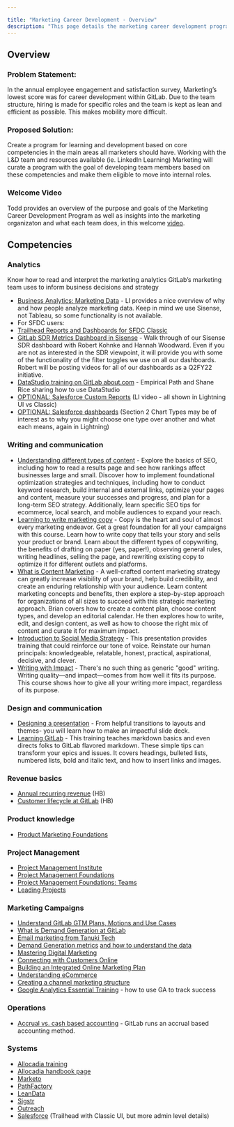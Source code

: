 ```yaml
---

title: "Marketing Career Development - Overview"
description: "This page details the marketing career development program."
---
```







## Overview

### Problem Statement: 
In the annual employee engagement and satisfaction survey, Marketing’s lowest score was for career development within GitLab. Due to the team structure, hiring is made for specific roles and the team is kept as lean and efficient as possible. This makes mobility more difficult. 

### Proposed Solution: 
Create a program for learning and development based on core competencies in the main areas all marketers should have. Working with the L&D team and resources available (ie. LinkedIn Learning) Marketing will curate a program with the goal of developing team members based on these competencies and make them eligible to move into internal roles. 

### Welcome Video
Todd provides an overview of the purpose and goals of the Marketing Career Development Program as well as insights into the marketing organizaton and what each team does, in this welcome [video](https://gitlab.edcast.com/insights/welcome-video). 


## Competencies 

### Analytics 
Know how to read and interpret the marketing analytics GitLab’s marketing team uses to inform business decisions and strategy 
- [Business Analytics: Marketing Data](https://www.linkedin.com/learning/business-analytics-marketing-data/what-is-the-value-of-marketing-data?u=2255073)  - LI provides a nice overview of why and how people analyze marketing data. Keep in mind we use Sisense, not Tableau, so some functionality is not available.
- For SFDC users: 
- [Trailhead Reports and Dashboards for SFDC Classic](https://trailhead.salesforce.com/en/content/learn/modules/reports_dashboards)
- [GitLab  SDR Metrics Dashboard in Sisense](https://www.youtube.com/watch?v=ygeZvKvU9uc)  - Walk through of our Sisense SDR dashboard with Robert Kohnke and Hannah Woodward. Even if you are not as interested in the SDR viewpoint, it will provide you with some of the functionality of the filter toggles we use on all our dashboards. Robert will be posting videos for all of our dashboards as a Q2FY22 initiative.
- [DataStudio training on GitLab about.com](https://www.youtube.com/watch?v=7IFDCl_6SsM) - Empirical Path and Shane Rice sharing how to use DataStudio
- [OPTIONAL: Salesforce Custom Reports](https://www.linkedin.com/learning/salesforce-custom-reports/welcome?u=2255073) (LI video - all shown in Lightning UI vs Classic)
- [OPTIONAL: Salesforce dashboards](https://www.linkedin.com/learning/salesforce-dashboards/welcome?u=2255073) (Section 2 Chart Types may be of interest as to why you might choose one type over another and what each means, again in Lightning)

### Writing and communication 
- [Understanding different types of content](https://www.linkedin.com/learning/seo-foundations/understanding-different-types-of-content?u=2255073) - Explore the basics of SEO, including how to read a results page and see how rankings affect businesses large and small. Discover how to implement foundational optimization strategies and techniques, including how to conduct keyword research, build internal and external links, optimize your pages and content, measure your successes and progress, and plan for a long-term SEO strategy. Additionally, learn specific SEO tips for ecommerce, local search, and mobile audiences to expand your reach.
- [Learning to write marketing copy](https://www.linkedin.com/learning/learning-to-write-marketing-copy/becoming-a-great-copywriter?u=2255073) - Copy is the heart and soul of almost every marketing endeavor. Get a great foundation for all your campaigns with this course. Learn how to write copy that tells your story and sells your product or brand. Learn about the different types of copywriting, the benefits of drafting on paper (yes, paper!), observing general rules, writing headlines, selling the page, and rewriting existing copy to optimize it for different outlets and platforms.
- [What is Content Marketing](https://www.linkedin.com/learning/content-marketing-foundations-3/what-is-content-marketing?u=2255073) - A well-crafted content marketing strategy can greatly increase visibility of your brand, help build credibility, and create an enduring relationship with your audience. Learn content marketing concepts and benefits, then explore a step-by-step approach for organizations of all sizes to succeed with this strategic marketing approach. Brian covers how to create a content plan, choose content types, and develop an editorial calendar. He then explores how to write, edit, and design content, as well as how to choose the right mix of content and curate it for maximum impact.
- [Introduction to Social Media Strategy](https://www.linkedin.com/learning/introduction-to-social-media-strategy/using-social-media-to-grow-your-business?u=2255073) - This presentation provides training that could reinforce our tone of voice. Reinstate our human principals: knowledgeable, relatable, honest, practical, aspirational, decisive, and clever.
- [Writing with Impact](https://www.linkedin.com/learning/writing-with-impact/strong-writing-big-results?u=2255073) - There's no such thing as generic "good" writing. Writing quality—and impact—comes from how well it fits its purpose. This course shows how to give all your writing more impact, regardless of its purpose. 

### Design and communication  
- [Designing a presentation](https://www.linkedin.com/learning/designing-a-presentation-2/designing-a-presentation?u=2255073) - From helpful transitions to  layouts and themes- you will learn how to make an impactful slide deck.
- [Learning GitLab](https://www.linkedin.com/learning/learning-gitlab-2/version-control-and-more?u=2255073) - This training teaches markdown basics and even directs folks to GitLab flavored markdown. These simple tips can transform your epics and issues. It covers headings, bulleted lists, numbered lists, bold and italic text, and how to insert links and images.

### Revenue basics  
- [Annual recurring revenue](https://about.gitlab.com/handbook/sales/sales-term-glossary/arr-in-practice/) (HB)
- [Customer lifecycle at GitLab](https://about.gitlab.com/handbook/sales/field-operations/gtm-resources/#customer-lifecycle) (HB)

### Product knowledge 
- [Product Marketing Foundations](https://www.linkedin.com/learning/product-marketing-foundations/product-marketing-metrics?u=2255073) 

### Project Management 
- [Project Management Institute](https://www.linkedin.com/learning/topics/project-management-institute-pmi?u=2255073)
- [Project Management Foundations](https://www.linkedin.com/learning/project-management-foundations-4/deliver-successful-projects-3?u=2255073)
- [Project Management Foundations: Teams](https://www.linkedin.com/learning/project-management-foundations-teams-3/tools-for-successful-project-teams?u=2255073)
- [Leading Projects](https://www.linkedin.com/learning/leading-projects/project-management-simplified?u=2255073)

### Marketing Campaigns 
- [Understand GitLab GTM Plans, Motions and Use Cases](https://about.gitlab.com/handbook/marketing/plan-fy23/)
- [What is Demand Generation at GitLab](https://about.gitlab.com/handbook/marketing/demand-generation/)
- [Email marketing from Tanuki Tech](https://gitlab.com/gitlab-com/marketing/sdr/-/issues/628) 
- [Demand Generation metrics](https://app.periscopedata.com/app/gitlab/793304/Demand-Gen-Dashboard) [and how to understand the data](https://about.gitlab.com/handbook/marketing/demand-generation/#dashboard-metrics)
- [Mastering Digital Marketing](https://www.linkedin.com/learning/paths/master-digital-marketing?u=2255073)
- [Connecting with Customers Online](https://www.linkedin.com/learning/digital-marketing-foundations/connecting-with-customers-online?u=2255073)
- [Building an Integrated Online Marketing Plan](https://www.linkedin.com/learning/building-an-integrated-online-marketing-plan/welcome?u=2255073)
- [Understanding eCommerce](https://www.linkedin.com/learning/marketing-foundations-ecommerce/understanding-ecommerce?u=2255073)
- [Creating a channel marketing structure](https://www.linkedin.com/learning/sales-channel-management/creating-a-channel-marketing-structure?u=2255073)
- [Google Analytics Essential Training](https://www.linkedin.com/learning/google-analytics-essential-training-5/understanding-your-digital-customers-with-google-analytics?u=2255073) - how to use GA to track success


### Operations  
- [Accrual vs. cash based accounting](https://www.linkedin.com/learning/quickbooks-pro-2008-essential-training/differentiating-accrual-from-cash-based-accounting?u=2255073) - GitLab runs an accrual based accounting method. 

### Systems
- [Allocadia training](https://drive.google.com/file/d/1zjl1VATgCZEd4EojWcpcC_9D2kljz92S/view) 
- [Allocadia handbook page](https://about.gitlab.com/handbook/marketing/strategy-performance/allocadia/)
- [Marketo](https://about.gitlab.com/handbook/marketing/marketing-operations/marketo/)
- [PathFactory](https://about.gitlab.com/handbook/marketing/marketing-operations/pathfactory/)
- [LeanData](https://about.gitlab.com/handbook/marketing/marketing-operations/leandata/)
- [Sigstr](https://about.gitlab.com/handbook/marketing/marketing-operations/terminus-email-experiences/)
- [Outreach](https://about.gitlab.com/handbook/marketing/marketing-operations/outreach/)
- [Salesforce](https://trailhead.salesforce.com/en/content/learn/trails/getting_started_crm_basics) (Trailhead with Classic UI, but more admin level details)
